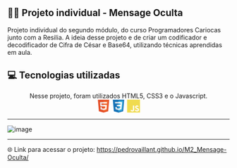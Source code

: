 ## 👨‍💻 Projeto individual - Mensage Oculta
Projeto individual do segundo módulo, do curso Programadores Cariocas junto com a Resilia. A ideia desse projeto e de criar um codificador e decodificador de Cifra de César e Base64, utilizando técnicas aprendidas em aula.

## 💻 Tecnologias utilizadas
<div align="center" style="display: inline_block">
Nesse projeto, foram utilizados HTML5, CSS3 e o Javascript.
<br>
<img align="center" height="30" width="30" src="https://raw.githubusercontent.com/devicons/devicon/master/icons/html5/html5-original.svg">
<img align="center" height="30" width="30" src="https://raw.githubusercontent.com/devicons/devicon/master/icons/css3/css3-original.svg">
<img align="center" height="30" width="30" src="https://raw.githubusercontent.com/devicons/devicon/master/icons/javascript/javascript-plain.svg">
</div>

---

![image](https://user-images.githubusercontent.com/113939119/206881903-d07be3fc-80df-4d75-bbc3-d8c9007870d1.png)

---          
🌐 Link para acessar o projeto: https://pedrovaillant.github.io/M2_Mensage-Oculta/

